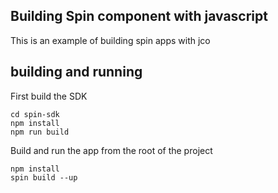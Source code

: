 ## Building Spin component with javascript

This is an example of building spin apps with jco

## building and running

First build the SDK

```
cd spin-sdk
npm install
npm run build
```

Build and run the app from the root of the project

```
npm install
spin build --up
```